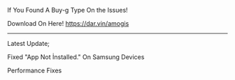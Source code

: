 If You Found A Buy-g Type On the Issues!

Download On Here! https://dar.vin/amogis


---------------------------------------------


Latest Update;

Fixed "App Not İnstalled." On Samsung Devices

Performance Fixes
